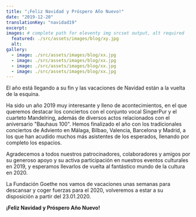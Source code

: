 ```yaml
---
title: "¡Feliz Navidad y Próspero Año Nuevo!"
date: "2019-12-20"
translationKey: "navidad19"
excerpt:
images: # complete path for eleventy img srcset output, alt required
  featured: ./src/assets/images/blog/xy.jpg
  alt:
gallery:
  - image: ./src/assets/images/blog/xx.jpg
  - image: ./src/assets/images/blog/xx.jpg
  - image: ./src/assets/images/blog/xx.jpg
  - image: ./src/assets/images/blog/xx.jpg
---
```


El año está llegando a su fin y las vacaciones de Navidad están a la vuelta de la esquina.

Ha sido un año 2019 muy interesante y lleno de acontecimientos, en el que queremos destacar los conciertos con el conjunto vocal SingerPur y el cuarteto Mandelring, además de diversos actos relacionados con el aniversario "Bauhaus 100". Hemos finalizado el año con los tradicionales conciertos de Adviento en Málaga, Bilbao, Valencia, Barcelona y Madrid, a los que han acudido muchos más asistentes de los esperados, llenando por completo los espacios.

Agradecemos a todos nuestros patrocinadores, colaboradores y amigos por su generoso apoyo y su activa participación en nuestros eventos culturales en 2019, y esperamos llevarlos de vuelta al fantástico mundo de la cultura en 2020.

La Fundación Goethe nos vamos de vacaciones unas semanas para descansar y coger fuerzas para el 2020, volveremos a estar a su disposición a partir del 23.01.2020.

**¡Feliz Navidad y Próspero Año Nuevo!**
